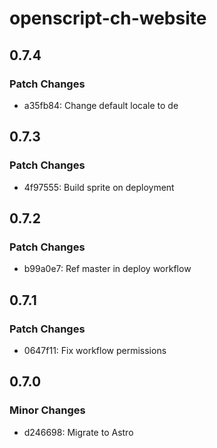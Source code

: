 # openscript-ch-website

## 0.7.4

### Patch Changes

- a35fb84: Change default locale to de

## 0.7.3

### Patch Changes

- 4f97555: Build sprite on deployment

## 0.7.2

### Patch Changes

- b99a0e7: Ref master in deploy workflow

## 0.7.1

### Patch Changes

- 0647f11: Fix workflow permissions

## 0.7.0

### Minor Changes

- d246698: Migrate to Astro
